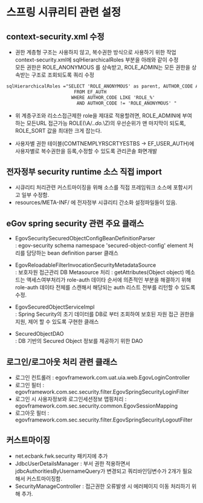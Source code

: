 # 스프링 시큐리티 관련 설정

## context-security.xml 수정

* 권한 계층형 구조는 사용하지 않고, 복수권한 방식으로 사용하기 위한 작업   
  context-security.xml에 sqlHierarchicalRoles 부분을 아래와 같이 수정   
  모든 권한은 ROLE_ANONYMOUS 를 상속받고, ROLE_ADMIN는 모든 권한을 상속받는 구조로 조회되도록 쿼리 수정
      
```xml
sqlHierarchicalRoles ="SELECT 'ROLE_ANONYMOUS' as parent, AUTHOR_CODE AS child
	  				     FROM EF_AUTH
						WHERE AUTHOR_CODE LIKE 'ROLE_%'
						  AND AUTHOR_CODE != 'ROLE_ANONYMOUS' "
```

* 위 계층구조와 리소스접근제한 role을 제대로 적용할려면, ROLE_ADMIN에 부여하는 모든URL 접근가능 ROLE(\A/.*\.do.*\Z)의 우선순위가 맨 마지막이 되도록, ROLE_SORT 값을 최대한 크게 잡는다.
  
* 사용자별 권한 테이블(COMTNEMPLYRSCRTYESTBS -> EF_USER_AUTH)에 사용자별로 복수권한을 등록,수정할 수 있도록 관리콘솔 화면개발

## 전자정부 security runtime 소스 직접 import
* 시큐리티 처리관련 커스트마이징을 위해 소스를 직접 프레임워크 소스에 포함시키고 일부 수정함.
* resources/META-INF/ 에 전자정부 시큐리티 간소화 설정파일들이 있음.

## eGov spring security 관련 주요 클래스

* EgovSecuritySecuredObjectConfigBeanDefinitionParser   
  : egov-security schema namespace 'secured-object-config' element 처리를 담당하는 bean definition parser 클래스
  
* EgovReloadableFilterInvocationSecurityMetadataSource   
  : 보호자원 접근관리 DB Metasource 처리
  : getAttributes(Object object) 메소드는 액세스여부처리가 role-auth 데이타 순서에 의존적인 부분을 해결하기 위해 role-auth 데이타 전체를 스캔해서 해당되는 auth 리스트 전부를 리턴할 수 있도록 수정.
  
* EgovSecuredObjectServiceImpl      
  : Spring Security의 초기 데이터를 DB로 부터 조회하여 보호된 자원 접근 권한을 지원, 제어 할 수 있도록 구현한 클래스
  
* SecuredObjectDAO   
  : DB 기반의 Secured Object 정보를 제공하기 위한 DAO

## 로그인/로그아웃 처리 관련 클래스
* 로그인 컨트롤러 : egovframework.com.uat.uia.web.EgovLoginController
* 로그인 필터 : egovframework.com.sec.security.filter.EgovSpringSecurityLoginFilter
* 로그인 시 사용자정보와 로그인세션정보 맵핑처리 : egovframework.com.sec.security.common.EgovSessionMapping
* 로그아웃 필터 : egovframework.com.sec.security.filter.EgovSpringSecurityLogoutFilter



## 커스트마이징

- net.ecbank.fwk.security 패키지에 추가
- JdbcUserDetailsManager : 부서 권한 적용하면서 jdbcAuthoritiesByUsernameQuery가 변경되고 쿼리바인딩변수가 2개가 필요해서 커스트마이징함. 
- SecurityManageController : 접근권한 오류발생 시 에러페이지 이동 처리하기 위해 추가.



